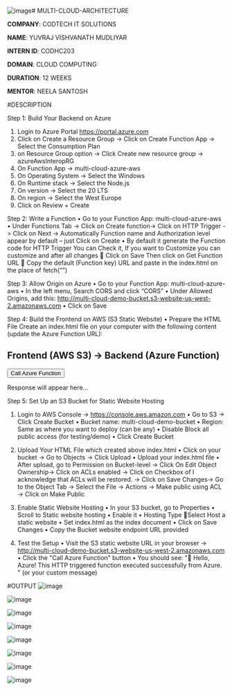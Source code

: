 ![image](https://github.com/user-attachments/assets/73060794-6614-483b-9126-5ac31a64a883)# MULTI-CLOUD-ARCHITECTURE

**COMPANY**: CODTECH IT SOLUTIONS

**NAME**: YUVRAJ VISHVANATH MUDLIYAR

**INTERN ID**: CODHC203

**DOMAIN**: CLOUD COMPUTING

**DURATION**: 12 WEEKS

**MENTOR**: NEELA SANTOSH

#DESCRIPTION

Step 1: Build Your Backend on Azure
1.	Login to Azure Portal
https://portal.azure.com
2.	Click on Create a Resource Group -> Click on Create  Function App -> Select the Consumption Plan
3.	on Resource Group option -> Click Create new resource group -> azureAwsInteropRG
4.	On Function App ->  multi-cloud-azure-aws
5.	On Operating System -> Select the Windows
6.	On Runtime stack -> Select the Node.js
7.	On version -> Select the 20 LTS
8.	On region -> Select the West Europe
9.	Click on Review + Create

    
Step 2: Write a Function 
•	Go to your Function App: multi-cloud-azure-aws
•	Under Functions Tab -> Click on Create function-> Click on HTTP Trigger -> Click on Next -> Automatically Function name and Authorization level appear by default – just Click on Create
•	By default it generate the Function code for HTTP Trigger
You can Check it, If you want to Customize you can customize and after all changes  Click on Save 
Then click on Get Function URL  Copy the default (Function key) URL and paste in the index.html on the place of fetch(“”)


Step 3: Allow Origin on Azure 
•	Go to your Function App: multi-cloud-azure-aws
•	In the left menu, Search CORS and click “CORS”
•	Under Allowed Origins, add this: http://multi-cloud-demo-bucket.s3-website-us-west-2.amazonaws.com 
•	Click on Save


Step 4: Build the Frontend on AWS (S3 Static Website)
•	Prepare the HTML File
Create an index.html file on your computer with the following content (update the Azure Function URL):

<!DOCTYPE html>
<html>
<head>
  <title>Multi-Cloud Interoperability Demo</title>
</head>
<body>
  <h2>Frontend (AWS S3) → Backend (Azure Function)</h2>
  <button onclick="callAzure()">Call Azure Function</button>
  <p id="response">Response will appear here...</p>
  <script>
    function callAzure() {
      fetch("https://multi-cloud-azure-aws.azurewebsites.net/api/HttpTrigger1?code=xtOf61mKzZVBhtPamHaLeJ4Erm1nrV5e2t3GET1ot7JTAzFuHzML-w==")
        .then(response => response.text())
        .then(data => {
          document.getElementById("response").innerText = data;
        })
        .catch(error => {
          document.getElementById("response").innerText = "Error: " + error;
        });
    }
  </script>
</body>
</html> 

Step 5: Set Up an S3 Bucket for Static Website Hosting
1.	Login to AWS Console → https://console.aws.amazon.com
•	Go to S3 → Click Create Bucket
•	Bucket name: multi-cloud-demo-bucket
•	Region: Same as where you want to deploy (can be any)
•	Disable Block all public access (for testing/demo)
•	Click Create Bucket

2.	Upload Your HTML File which created above index.html
•	Click on your bucket → Go to Objects → Click Upload
•	Upload your index.html file
•	After upload, go to Permission on Bucket-level -> Click On Edit Object Ownership-> Click on ACLs enabled -> Click on Checkbox of I acknowledge that ACLs will be restored. -> Click on Save Changes→ Go to the Object Tab -> Select the File -> Actions → Make public using ACL -> Click on Make Public

3.	Enable Static Website Hosting
•	In your S3 bucket, go to Properties
•	Scroll to Static website hosting
•	Enable it
•	Hosting Type Select Host a static website
•	Set index.html as the index document
•	Click on Save Changes
•	Copy the Bucket website endpoint URL provided

4.	Test the Setup
•	Visit the S3 static website URL in your browser -> http://multi-cloud-demo-bucket.s3-website-us-west-2.amazonaws.com
•	Click the "Call Azure Function" button
•	You should see: "👋 Hello, Azure! This HTTP triggered function executed successfully from Azure. " (or your custom message)





#OUTPUT
![image](https://github.com/user-attachments/assets/bc057fb2-d488-411b-878b-c1dbc926f937)


![image](https://github.com/user-attachments/assets/760bd820-248d-4e34-9848-20653c96cdec)


![image](https://github.com/user-attachments/assets/c2607472-d752-402b-9000-c8bf9eab096a)



![image](https://github.com/user-attachments/assets/e9fef8ef-d0e8-46ff-86ab-bc6ab47f604e)



![image](https://github.com/user-attachments/assets/017cac6a-4ff7-484b-9e47-7e76bbbb6236)


![image](https://github.com/user-attachments/assets/e56ff46b-bfe7-4286-802c-04aad1c57840)


![image](https://github.com/user-attachments/assets/1e7b2c0b-294c-4e20-a7e2-778fe89f5f78)


![image](https://github.com/user-attachments/assets/007175e9-d9e1-4299-8778-d80ac06db4f4)


